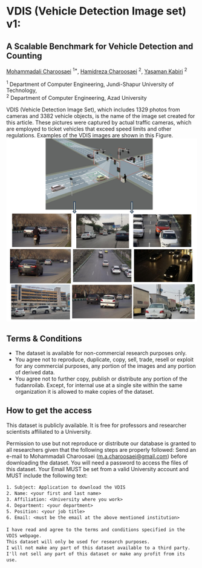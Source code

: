 # VDIS (Vehicle Detection Image set) v1:
## A Scalable Benchmark for Vehicle Detection and Counting

[Mohammadali Charoosaei](mailto:m.a.charoosaei@gmail.com) <sup>1*</sup>, [Hamidreza Charoosaei](mailto:hamidreza.tnt92@gmail.com) <sup>2</sup>, [Yasaman Kabiri](mailto:kabiriyacmn@gmail.com) <sup>2</sup>

<sup>1</sup> Department of Computer Engineering, Jundi-Shapur University of Technology, <br/> <sup>2</sup> Department of Computer Engineering, Azad University


VDIS (Vehicle Detection Image Set), which includes 1329 photos from cameras and 3382 vehicle objects, is the name of the image set created for this article. These pictures were captured by actual traffic cameras, which are employed to ticket vehicles that exceed speed limits and other regulations. Examples of the VDIS images are shown in this Figure.
![](VDIS.PNG)

## Terms & Conditions

- The dataset is available for non-commercial research purposes only.
- You agree not to reproduce, duplicate, copy, sell, trade, resell or exploit for any commercial purposes, any portion of the images and any portion of derived data.
- You agree not to further copy, publish or distribute any portion of the fudanroilab. Except, for internal use at a single site within the same organization it is allowed to make copies of the dataset.




## How to get the access

This dataset is publicly available. It is free for professors and researcher scientists affiliated to a University.

Permission to use but not reproduce or distribute our database is granted to all researchers given that the following steps are properly followed: Send an e-mail to Mohammadali Charoosaei (m.a.charoosaei@gmail.com) before downloading the dataset. You will need a password to access the files of this dataset. Your Email MUST be set from a valid University account and MUST include the following text:

````
1. Subject: Application to download the VDIS         
2. Name: <your first and last name>
3. Affiliation: <University where you work>
4. Department: <your department>
5. Position: <your job title>
6. Email: <must be the email at the above mentioned institution>

I have read and agree to the terms and conditions specified in the  VDIS webpage. 
This dataset will only be used for research purposes. 
I will not make any part of this dataset available to a third party. 
I'll not sell any part of this dataset or make any profit from its use.
````

